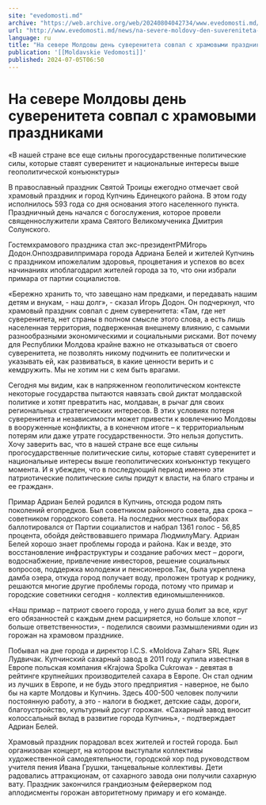 ```yaml
---
site: "evedomosti.md"
archive: "https://web.archive.org/web/20240804042734/www.evedomosti.md/news/na-severe-moldovy-den-suvereniteta-sovpal-s-hramovymi-prazdn"
url: "http://www.evedomosti.md/news/na-severe-moldovy-den-suvereniteta-sovpal-s-hramovymi-prazdn"
language: ru
title: "На севере Молдовы день суверенитета совпал с храмовыми праздниками"
publication: '[[Moldavskie Vedomosti]]'
published: 2024-07-05T06:50
---
```


# На севере Молдовы день суверенитета совпал с храмовыми праздниками

«В нашей стране все еще сильны прогосударственные политические силы, которые ставят суверенитет и национальные интересы выше геополитической конъюнктуры»

В православный праздник Святой Троицы ежегодно отмечает свой храмовый праздник и город Купчинь Единецкого района. В этом году исполнилось 593 года со дня основания этого населенного пункта. Праздничный день начался с богослужения, которое провели священнослужители храма Святого Великомученика Дмитрия Солунского.

Гостемхрамового праздника стал экс-президентРМИгорь Додон.Онпоздравилпримара города Адриана Белей и жителей Купчинь с праздником ипожелалим здоровья, процветания и успехов во всех начинаниях ипоблагодарил жителей города за то, что они избрали примара от партии социалистов.

«Бережно хранить то, что завещано нам предками, и передавать нашим детям и внукам, - наш долг», - сказал Игорь Додон. Он подчеркнул, что храмовый праздник совпал с днем суверенитета: «Там, где нет суверенитета, нет страны в полном смысле этого слова, а есть лишь населенная территория, подверженная внешнему влиянию, с самыми разнообразными экономическими и социальными рисками. Вот почему для Республики Молдова крайне важно не отказываться от своего суверенитета, не позволять никому подчинить ее политически и указывать ей, как развиваться, в какие ценности верить и с кемдружить. Мы не хотим ни с кем быть врагами.

Сегодня мы видим, как в напряженном геополитическом контексте некоторые государства пытаются навязать свой диктат молдавской политике и хотят превратить нас, молдаван, в рычаг для своих региональных стратегических интересов. В этих условиях потеря суверенитета и независимости может привести к вовлечению Молдовы в вооруженные конфликты, а в конечном итоге – к территориальным потерям или даже утрате государственности. Это нельзя допустить. Хочу заверить вас, что в нашей стране все еще сильны прогосударственные политические силы, которые ставят суверенитет и национальные интересы выше геополитических конъюнктур текущего момента. И я убежден, что в последующий период именно эти патриотические политические силы придут к власти, на благо страны и ее граждан».

Примар Адриан Белей родился в Купчинь, отсюда родом пять поколений егопредков. Был советником районного совета, два срока – советником городского совета. На последних местных выборах баллотировался от Партии социалистов и набрал 1361 голос - 56,85 процента, обойдя действовавшего примара ЛюдмилуМагу. Адриан Белей хорошо знает проблемы города и района. Как и везде, это восстановление инфраструктуры и создание рабочих мест – дороги, водоснабжение, привлечение инвесторов, решение социальных вопросов, поддержка молодежи и пенсионеров.Так, была укреплена дамба озера, откуда город получает воду, проложен тротуар к роднику, решаются многие другие проблемы города, потому что примар и городские советники сегодня - коллектив единомышленников.

«Наш примар – патриот своего города, у него душа болит за все, круг его обязанностей с каждым днем расширяется, но больше хлопот – больше ответственности», - поделился своими размышлениями один из горожан на храмовом празднике.

Побывал на дне города и директор I.C.S. «Moldova Zahar» SRL Яцек Лудвичак. Купчинский сахарный завод в 2011 году купила известная в Европе польская компания «Krajowa Spolka Cukrowa» - девятая в рейтинге крупнейших производителей сахара в Европе. Он стал одним из лучших в Европе, и не будь этого предприятия - наверное, не было бы на карте Молдовы и Купчинь. Здесь 400-500 человек получили постоянную работу, а это - налоги в бюджет, детские сады, дороги, благоустройство, культурный досуг горожан. «Сахарный завод вносит колоссальный вклад в развитие города Купчинь», - подтверждает Адриан Белей.

Храмовый праздник порадовал всех жителей и гостей города. Был организован концерт, на котором выступали коллективы художественной самодеятельности, городской хор под руководством учителя пения Ивана Грушки, танцевальные коллективы. Дети радовались аттракционам, от сахарного завода они получили сахарную вату. Праздник закончился грандиозным фейерверком под аплодисменты горожан авторитетному примару и его команде.